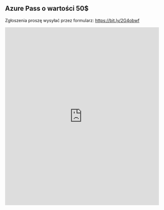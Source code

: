 ## Azure Pass o wartości 50$

Zgłoszenia proszę wysyłać przez formularz: https://bit.ly/2G4obwf

<iframe width="640px" height= "580px" src= "https://forms.office.com/Pages/ResponsePage.aspx?id=v4j5cvGGr0GRqy180BHbR2HGbTcuFSdMqgZ87fvARORUNkgwTVg4T0Y4V0lXR0ZOSExHNVIxSUNUMC4u&embed=true" frameborder= "0" marginwidth= "0" marginheight= "0" style= "border: none; max-width:100%; max-height:100vh" allowfullscreen webkitallowfullscreen mozallowfullscreen msallowfullscreen> </iframe>

